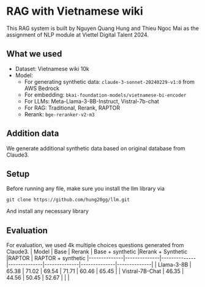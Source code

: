 # RAG with Vietnamese wiki

This RAG system is built by Nguyen Quang Hung and Thieu Ngoc Mai as the assignment of NLP module at Viettel Digital Talent 2024.

## What we used
- Dataset: Vietnamese wiki 10k
- Model: 
    - For generating synthetic data: `claude-3-sonnet-20240229-v1:0` from AWS Bedrock
    - For embedding: `bkai-foundation-models/vietnamese-bi-encoder`
    - For LLMs: Meta-Llama-3-8B-Instruct, Vistral-7b-chat
    - For RAG: Traditional, Rerank, RAPTOR
    - Rerank: `bge-reranker-v2-m3`

## Addition data
We generate additional synthetic data based on original database from Claude3. 

## Setup
Before running any file, make sure you install the llm library via
```
git clone https://github.com/hung20gg/llm.git
```
And install any necessary library

## Evaluation
For evaluation, we used 4k multiple choices questions generated from Claude3. 
| Model   | Base    | Rerank   | Base + synthetic   |Rerank + Synthetic |RAPTOR  | RAPTOR + synthetic
|--------------|--------------|--------------|--------------|--------------|--------------|--------------|
| Llama-3-8B          | 65.38            | 71.02          |      69.54        |      71.71        |      60.46       |      65.45        |
| Vistral-7B-Chat         | 46.35           | 44.56          |      50.45        |      52.67        |             |              |



